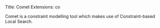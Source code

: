 Title: Comet
Extensions: co

Comet is a constraint modelling tool which makes use of Constraint-based Local Search.
